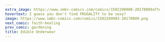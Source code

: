```yaml
---
extra_image: https://www.smbc-comics.com/comics/1502290000-20170809after.png
hovertext: I guess you don't find FRUGALITY to be sexy?
image: https://www.smbc-comics.com/comics/1502289983-20170809.png
next_comic: faith-healing
prev_comic: gardening
title: Edible Underwear
---
```



